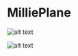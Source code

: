 # MilliePlane

![alt text](https://supershields.io/98879d10b87545297254)


![alt text](https://danpayne.info/static/media/milliePlane.f03e8a7996f1e07ecd57.png)
